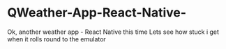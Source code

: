 # QWeather-App-React-Native-
Ok, another weather app - React Native this time
Lets see how stuck i get when it rolls round to the emulator